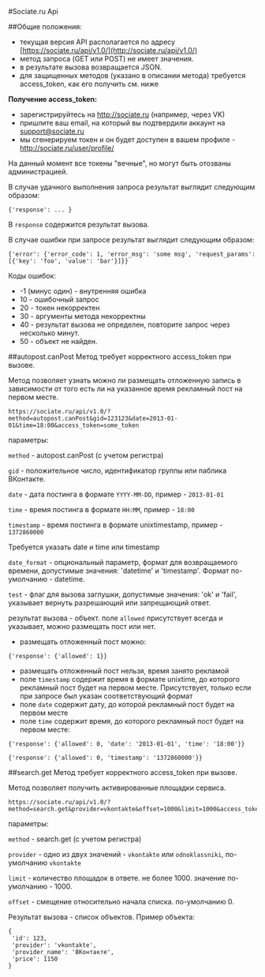 #Sociate.ru Api 

##Общие положения:

 - текущая версия API располагается по адресу [https://sociate.ru/api/v1.0/](http://sociate.ru/api/v1.0/)
 - метод запроса (GET или POST) не имеет значения.
 - в результате вызова возвращается JSON.
 - для защищенных методов (указано в описании метода) требуется access_token, как его получить см. ниже

**Получение access_token:**
 - зарегистрируйтесь на http://sociate.ru (например, через VK)
 - пришлите ваш email, на который вы подтвердили аккаунт на  [support@sociate.ru](mailto:support@sociate.ru)
 - мы сгенерируем токен и он будет доступен в вашем профиле - http://sociate.ru/user/profile/

На данный момент все токены "вечные", но могут быть отозваны администрацией.

В случае удачного выполнения запроса результат выглядит следующим образом:
```
{'response': ... }
```
В `response` содержится результат вызова.

В случае ошибки при запросе результат выглядит следующим образом:
```
{'error': {'error_code': 1, 'error_msg': 'some msg', 'request_params': [{'key': 'foo', 'value': 'bar'}]}}
```

Коды ошибок:
 - -1 (минус один) - внутренняя ошибка
 - 10 - ошибочный запрос
 - 20 - токен некорректен
 - 30 - аргументы метода некорректны
 - 40 - результат вызова не определен, повторите запрос через несколько минут.
 - 50 - объект не найден.

##autopost.canPost 
Метод требует корректного access_token при вызове.

Метод позволяет узнать можно ли размещать отложенную запись в зависимости 
от того есть ли на указанное время рекламный пост на первом месте.

```
https://sociate.ru/api/v1.0/?method=autopost.canPost&gid=123123&date=2013-01-01&time=18:00&access_token=some_token
```

параметры:

`method` - autopost.canPost (с учетом регистра)

`gid` - положительное число, идентификатор группы или паблика ВКонтакте.

`date` - дата постинга в формате `YYYY-MM-DD`, пример - `2013-01-01`

`time` - время постинга в формате `HH:MM`, пример - `18:00`

`timestamp` - время постинга в формате unixtimestamp, пример - `1372860000`

Требуется указать date и time или timestamp

`date_format` - опциональный параметр, формат для возвращаемого времени, допустимые значения: 'datetime' и 'timestamp'. Формат по-умолчанию - datetime.

`test` - флаг для вызова заглушки, допустимые значения: 'ok' и 'fail', указывает вернуть разрешающий или запрещающий ответ.

результат вызова - объект. поле `allowed` присутствует всегда и указывает, можно размещать пост или нет. 

- размещать отложенный пост можно:

```
{'response': {'allowed': 1}}
``` 

 - размещать отложенный пост нельзя, время занято рекламой
 - поле `timestamp` содержит время в формате unixtime, до которого рекламный пост будет на первом месте. Присутствует, только если при запросе был указан соответствующий формат
 - поле `date` содержит дату, до которой рекламный пост будет на первом месте
 - поле `time` содержит время, до которого рекламный пост будет на первом месте:

```
{'response': {'allowed': 0, 'date': '2013-01-01', 'time': '18:00'}}
``` 

```
{'response': {'allowed': 0, 'timestamp': '1372860000'}}
``` 

##search.get 
Метод требует корректного access_token при вызове.

Метод позволяет получить активированные площадки сервиса. 

```
https://sociate.ru/api/v1.0/?method=search.get&provider=vkontakte&offset=1000&limit=1000&access_token=some_token
```

параметры:

`method` - search.get (с учетом регистра)

`provider` - одно из двух значений - `vkontakte` или `odnoklassniki`, по-умолчанию `vkontakte`

`limit` - количество площадок в ответе. не более 1000. значение по-умолчанию - 1000.

`offset` - смещение относительно начала списка. по-умолчанию 0.

Результат вызова - список объектов. Пример объекта:
```
{
 'id': 123, 
 'provider': 'vkontakte', 
 'provider_name': 'ВКонтакте', 
 'price': 1150
}
```
